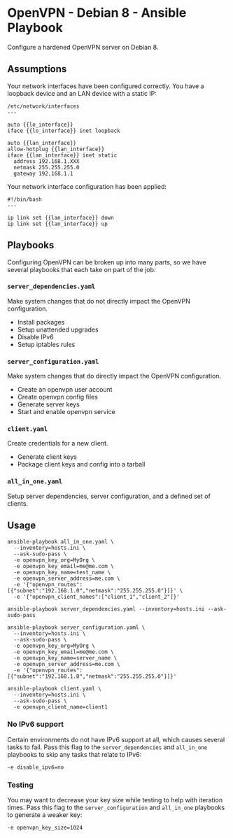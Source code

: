 # OpenVPN - Debian 8 - Ansible Playbook

Configure a hardened OpenVPN server on Debian 8.

## Assumptions

Your network interfaces have been configured correctly. You have a loopback
device and an LAN device with a static IP:
```
/etc/network/interfaces
---

auto {{lo_interface}}
iface {{lo_interface}} inet loopback

auto {{lan_interface}}
allow-hotplug {{lan_interface}}
iface {{lan_interface}} inet static
  address 192.168.1.XXX
  netmask 255.255.255.0
  gateway 192.168.1.1
```

Your network interface configuration has been applied:
```
#!/bin/bash
---

ip link set {{lan_interface}} down
ip link set {{lan_interface}} up
```

## Playbooks

Configuring OpenVPN can be broken up into many parts, so we have several
playbooks that each take on part of the job:

### `server_dependencies.yaml`

Make system changes that do not directly impact the OpenVPN configuration.

* Install packages
* Setup unattended upgrades
* Disable IPv6
* Setup iptables rules

### `server_configuration.yaml`

Make system changes that do directly impact the OpenVPN configuration.

* Create an openvpn user account
* Create openvpn config files
* Generate server keys
* Start and enable openvpn service

### `client.yaml`

Create credentials for a new client.

* Generate client keys
* Package client keys and config into a tarball

### `all_in_one.yaml`

Setup server dependencies, server configuration, and a defined set of clients.

## Usage

```
ansible-playbook all_in_one.yaml \
  --inventory=hosts.ini \
  --ask-sudo-pass \
  -e openvpn_key_org=MyOrg \
  -e openvpn_key_email=me@me.com \
  -e openvpn_key_name=test_name \
  -e openvpn_server_address=me.com \
  -e '{"openvpn_routes":[{"subnet":"192.168.1.0","netmask":"255.255.255.0"}]}' \
  -e '{"openvpn_client_names":["client_1","client_2"]}'

ansible-playbook server_dependencies.yaml --inventory=hosts.ini --ask-sudo-pass

ansible-playbook server_configuration.yaml \
  --inventory=hosts.ini \
  --ask-sudo-pass \
  -e openvpn_key_org=MyOrg \
  -e openvpn_key_email=me@me.com \
  -e openvpn_key_name=server_name \
  -e openvpn_server_address=me.com \
  -e '{"openvpn_routes":[{"subnet":"192.168.1.0","netmask":"255.255.255.0"}]}'

ansible-playbook client.yaml \
  --inventory=hosts.ini \
  --ask-sudo-pass \
  -e openvpn_client_name=client1
```

### No IPv6 support

Certain environments do not have IPv6 support at all, which causes several tasks
to fail. Pass this flag to the `server_dependencies` and `all_in_one` playbooks
to skip any tasks that relate to IPv6:

```
-e disable_ipv6=no
```

### Testing

You may want to decrease your key size while testing to help with iteration
times. Pass this flag to the `server_configuration` and `all_in_one` playbooks
to generate a weaker key:

```
-e openvpn_key_size=1024
```
